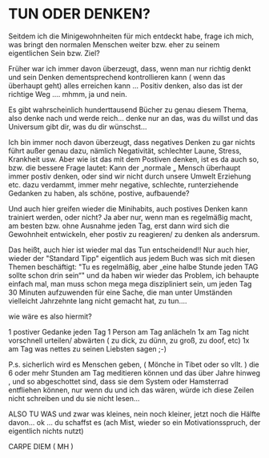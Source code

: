 <h1>TUN ODER DENKEN? </h1>

Seitdem ich die Minigewohnheiten für mich entdeckt habe, frage ich mich, was bringt den normalen Menschen weiter bzw. eher zu seinem eigentlichen Sein bzw. Ziel?

Früher war ich immer davon überzeugt, dass, wenn man nur richtig denkt und sein Denken dementsprechend kontrollieren kann ( wenn das überhaupt geht) alles erreichen kann ...
Positiv denken, also das ist der richtige Weg .... mhmm, ja und nein.

Es gibt wahrscheinlich hunderttausend Bücher zu genau diesem Thema, also denke nach und werde reich...
denke nur an das, was du willst und das Universum gibt dir, was du dir wünschst...

Ich bin immer noch davon überzeugt, dass negatives Denken zu gar nichts führt außer genau dazu, nämlich Negativität, schlechter Laune, Stress, Krankheit usw.
Aber wie ist das mit dem Postiven denken, ist es da auch so, bzw. die bessere Frage lautet:
Kann der „normale „ Mensch überhaupt immer postiv denken, oder sind wir nicht durch unsere Umwelt Erziehung etc. dazu verdammt,
immer mehr negative, schlechte, runterziehende Gedanken zu haben, als schöne, postive, aufbauende?

Und auch hier greifen wieder die Minihabits, auch postives Denken kann trainiert werden, oder nicht?
Ja aber nur, wenn man es regelmäßig macht, am besten bzw. ohne Ausnahme jeden Tag, erst dann wird sich die Gewohnheit entwickeln, eher postiv zu reagieren/ zu denken als andersrum.

Das heißt, auch hier ist wieder mal das Tun entscheidend!!
Nur auch hier, wieder der "Standard Tipp" eigentlich aus jedem Buch was sich mit diesen Themen beschäftigt:
"Tu es regelmäßig, aber „eine halbe Stunde jeden TAG sollte schon drin sein“"
und da haben wir wieder das Problem, ich behaupte einfach mal, man muss schon mega mega diszipliniert sein,
um jeden Tag 30 Minuten aufzuwenden für eine Sache, die man unter Umständen vielleicht Jahrzehnte lang nicht gemacht hat, zu tun....

wie wäre es also hiermit?

1 postiver Gedanke jeden Tag
1 Person am Tag anlächeln
1x am Tag nicht vorschnell urteilen/ abwärten ( zu dick, zu dünn, zu groß, zu doof, etc)
1x am Tag was nettes zu seinen Liebsten sagen ;-)

P.s. sicherlich wird es Menschen geben, ( Mönche in Tibet oder so vllt. ) die 6 oder mehr Stunden am Tag meditieren können und das über Jahre hinweg ,
und so abgeschottet sind, dass sie dem System oder Hamsterrad entfliehen können,
nur wenn du und ich das wären, würde ich diese Zeilen nicht schreiben und du sie nicht lesen...

ALSO TU WAS und zwar was kleines, nein noch kleiner, jetzt noch die Hälfte davon... ok ... du schaffst es (ach Mist, wieder so ein Motivationsspruch, der eigentlich nichts nutzt)

CARPE DIEM ( MH ) 
